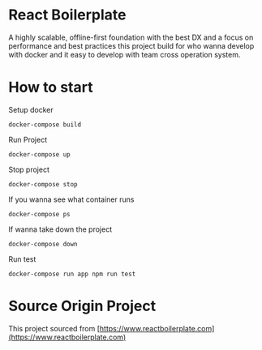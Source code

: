 # React Boilerplate

A highly scalable, offline-first foundation with the best DX and a focus on performance and best practices
this project build for who wanna develop with docker and it easy to develop with team cross operation system.

# How to start

Setup docker

```
docker-compose build
```

Run Project

```
docker-compose up
```

Stop project

```
docker-compose stop
```

If you wanna see what container runs

```
docker-compose ps
```

If wanna take down the project

```
docker-compose down
```

Run test 

```
docker-compose run app npm run test
```

# Source Origin Project
This project sourced from [https://www.reactboilerplate.com](https://www.reactboilerplate.com)